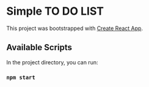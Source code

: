 # Simple TO DO LIST

This project was bootstrapped with [Create React App](https://github.com/facebook/create-react-app).

## Available Scripts

In the project directory, you can run:

### `npm start`

